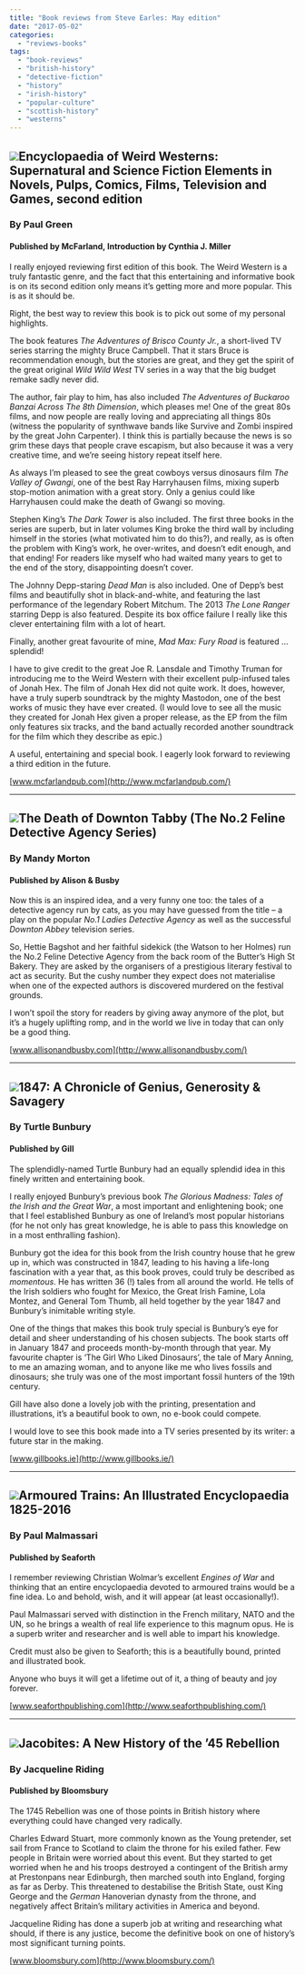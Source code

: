 ```yaml
---
title: "Book reviews from Steve Earles: May edition"
date: "2017-05-02"
categories: 
  - "reviews-books"
tags: 
  - "book-reviews"
  - "british-history"
  - "detective-fiction"
  - "history"
  - "irish-history"
  - "popular-culture"
  - "scottish-history"
  - "westerns"
---
```


## ![](https://hellbound.ca/wp-content/uploads/2017/04/Encyclopaedia-of-Weird-Westerns-210x300.jpg)Encyclopaedia of Weird Westerns: Supernatural and Science Fiction Elements in Novels, Pulps, Comics, Films, Television and Games, second edition

### By Paul Green

#### Published by McFarland, Introduction by Cynthia J. Miller

I really enjoyed reviewing first edition of this book. The Weird Western is a truly fantastic genre, and the fact that this entertaining and informative book is on its second edition only means it’s getting more and more popular. This is as it should be.

Right, the best way to review this book is to pick out some of my personal highlights.

The book features _The Adventures of Brisco County Jr._, a short-lived TV series starring the mighty Bruce Campbell. That it stars Bruce is recommendation enough, but the stories are great, and they get the spirit of the great original _Wild Wild West_ TV series in a way that the big budget remake sadly never did.

The author, fair play to him, has also included _The Adventures of Buckaroo Banzai Across The 8th Dimension_, which pleases me! One of the great 80s films, and now people are really loving and appreciating all things 80s (witness the popularity of synthwave bands like Survive and Zombi inspired by the great John Carpenter). I think this is partially because the news is so grim these days that people crave escapism, but also because it was a very creative time, and we’re seeing history repeat itself here.

As always I’m pleased to see the great cowboys versus dinosaurs film _The Valley of Gwangi_, one of the best Ray Harryhausen films, mixing superb stop-motion animation with a great story. Only a genius could like Harryhausen could make the death of Gwangi so moving.

Stephen King’s _The Dark Tower_ is also included. The first three books in the series are superb, but in later volumes King broke the third wall by including himself in the stories (what motivated him to do this?), and really, as is often the problem with King’s work, he over-writes, and doesn’t edit enough, and that ending! For readers like myself who had waited many years to get to the end of the story, disappointing doesn’t cover.

The Johnny Depp-staring _Dead Man_ is also included. One of Depp’s best films and beautifully shot in black-and-white, and featuring the last performance of the legendary Robert Mitchum. The 2013 _The Lone Ranger_ starring Depp is also featured. Despite its box office failure I really like this clever entertaining film with a lot of heart.

Finally, another great favourite of mine, _Mad Max: Fury Road_ is featured …splendid!

I have to give credit to the great Joe R. Lansdale and Timothy Truman for introducing me to the Weird Western with their excellent pulp-infused tales of Jonah Hex. The film of Jonah Hex did not quite work. It does, however, have a truly superb soundtrack by the mighty Mastodon, one of the best works of music they have ever created. (I would love to see all the music they created for Jonah Hex given a proper release, as the EP from the film only features six tracks, and the band actually recorded another soundtrack for the film which they describe as epic.)

A useful, entertaining and special book. I eagerly look forward to reviewing a third edition in the future.

[www.mcfarlandpub.com](http://www.mcfarlandpub.com/)

* * *

## ![](https://hellbound.ca/wp-content/uploads/2017/04/The-Death-of-Downton-Tabby-195x300.jpg)The Death of Downton Tabby (The No.2 Feline Detective Agency Series)

### By Mandy Morton

#### Published by Alison & Busby

Now this is an inspired idea, and a very funny one too: the tales of a detective agency run by cats, as you may have guessed from the title – a play on the popular _No.1 Ladies Detective Agency_ as well as the successful _Downton Abbey_ television series.

So, Hettie Bagshot and her faithful sidekick (the Watson to her Holmes) run the No.2 Feline Detective Agency from the back room of the Butter’s High St Bakery. They are asked by the organisers of a prestigious literary festival to act as security. But the cushy number they expect does not materialise when one of the expected authors is discovered murdered on the festival grounds.

I won’t spoil the story for readers by giving away anymore of the plot, but it’s a hugely uplifting romp, and in the world we live in today that can only be a good thing.

[www.allisonandbusby.com](http://www.allisonandbusby.com/)

* * *

## ![](https://hellbound.ca/wp-content/uploads/2017/04/1847-A-Chronicle-of-Genius-Generosity-Savagery-194x300.jpg)1847: A Chronicle of Genius, Generosity & Savagery

### By Turtle Bunbury

#### Published by Gill

The splendidly-named Turtle Bunbury had an equally splendid idea in this finely written and entertaining book.

I really enjoyed Bunbury’s previous book _The Glorious Madness: Tales of the Irish and the Great War_, a most important and enlightening book; one that I feel established Bunbury as one of Ireland’s most popular historians (for he not only has great knowledge, he is able to pass this knowledge on in a most enthralling fashion).

Bunbury got the idea for this book from the Irish country house that he grew up in, which was constructed in 1847, leading to his having a life-long fascination with a year that, as this book proves, could truly be described as _momentous_. He has written 36 (!) tales from all around the world. He tells of the Irish soldiers who fought for Mexico, the Great Irish Famine, Lola Montez, and General Tom Thumb, all held together by the year 1847 and Bunbury’s inimitable writing style.

One of the things that makes this book truly special is Bunbury’s eye for detail and sheer understanding of his chosen subjects. The book starts off in January 1847 and proceeds month-by-month through that year. My favourite chapter is ‘The Girl Who Liked Dinosaurs’, the tale of Mary Anning, to me an amazing woman, and to anyone like me who lives fossils and dinosaurs; she truly was one of the most important fossil hunters of the 19th century.

Gill have also done a lovely job with the printing, presentation and illustrations, it’s a beautiful book to own, no e-book could compete.

I would love to see this book made into a TV series presented by its writer: a future star in the making.

[www.gillbooks.ie](http://www.gillbooks.ie/)

* * *

## ![](https://hellbound.ca/wp-content/uploads/2017/04/Armoured-Trains-An-Illustrated-Encyclopaedia-256x300.jpg)Armoured Trains: An Illustrated Encyclopaedia 1825-2016

### By Paul Malmassari

#### Published by Seaforth

I remember reviewing Christian Wolmar’s excellent _Engines of War_ and thinking that an entire encyclopaedia devoted to armoured trains would be a fine idea. Lo and behold, wish, and it will appear (at least occasionally!).

Paul Malmassari served with distinction in the French military, NATO and the UN, so he brings a wealth of real life experience to this magnum opus. He is a superb writer and researcher and is well able to impart his knowledge.

Credit must also be given to Seaforth; this is a beautifully bound, printed and illustrated book.

Anyone who buys it will get a lifetime out of it, a thing of beauty and joy forever.

[www.seaforthpublishing.com](http://www.seaforthpublishing.com/)

* * *

## ![](https://hellbound.ca/wp-content/uploads/2017/04/Jacobites-A-New-History-198x300.jpg)Jacobites: A New History of the ’45 Rebellion

### By Jacqueline Riding

#### Published by Bloomsbury

The 1745 Rebellion was one of those points in British history where everything could have changed very radically.

Charles Edward Stuart, more commonly known as the Young pretender, set sail from France to Scotland to claim the throne for his exiled father. Few people in Britain were worried about this event. But they started to get worried when he and his troops destroyed a contingent of the British army at Prestonpans near Edinburgh, then marched south into England, forging as far as Derby. This threatened to destabilise the British State, oust King George and the _German_ Hanoverian dynasty from the throne, and negatively affect Britain’s military activities in America and beyond.

Jacqueline Riding has done a superb job at writing and researching what should, if there is any justice, become the definitive book on one of history’s most significant turning points.

[www.bloomsbury.com](http://www.bloomsbury.com/)
